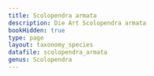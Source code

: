 ```yaml
---
title: Scolopendra armata
description: Die Art Scolopendra armata
bookHidden: true
type: page
layout: taxonomy_species
datafile: scolopendra_armata
genus: Scolopendra
---
```


